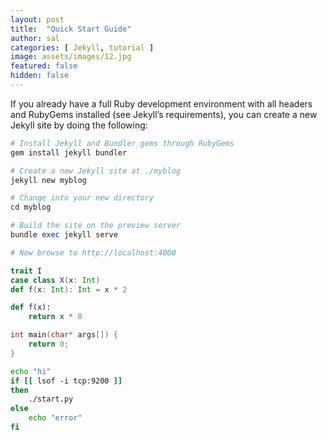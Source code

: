```yaml
---
layout: post
title:  "Quick Start Guide"
author: sal
categories: [ Jekyll, tutorial ]
image: assets/images/12.jpg
featured: false
hidden: false
---
```


If you already have a full Ruby development environment with all headers and RubyGems installed (see Jekyll’s requirements), you can create a new Jekyll site by doing the following:

```ruby
# Install Jekyll and Bundler gems through RubyGems
gem install jekyll bundler

# Create a new Jekyll site at ./myblog
jekyll new myblog

# Change into your new directory
cd myblog

# Build the site on the preview server
bundle exec jekyll serve

# Now browse to http://localhost:4000
```

```scala
trait I
case class X(x: Int)
def f(x: Int): Int = x * 2
```

```python
def f(x):
    return x * 8
```

```cpp
int main(char* args[]) {
    return 0;
}
```

```bash
echo "hi"
if [[ lsof -i tcp:9200 ]]
then
    ./start.py
else
    echo "error"
fi
```